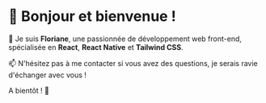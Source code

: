 # 👋 Bonjour et bienvenue !

🌟 Je suis **Floriane**, une passionnée de développement web front-end, spécialisée en **React**, **React Native** et **Tailwind CSS**. 

📫 N'hésitez pas à me contacter si vous avez des questions, je serais ravie d'échanger avec vous !

A bientôt ! 🌈
